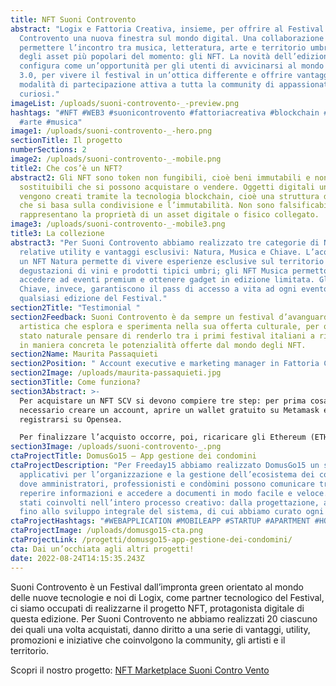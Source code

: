 ```yaml
---
title: NFT Suoni Controvento
abstract: "Logix e Fattoria Creativa, insieme, per offrire al Festival Suoni
  Controvento una nuova finestra sul mondo digital. Una collaborazione volta a
  permettere l’incontro tra musica, letteratura, arte e territorio umbro con uno
  degli asset più popolari del momento: gli NFT. La novità dell’edizione ’22 si
  configura come un’opportunità per gli utenti di avvicinarsi al mondo del Web
  3.0, per vivere il festival in un’ottica differente e offrire vantaggi e nuove
  modalità di partecipazione attiva a tutta la community di appassionati e
  curiosi."
imageList: /uploads/suoni-controvento-_-preview.png
hashtags: "#NFT #WEB3 #suonicontrovento #fattoriacreativa #blockchain #Ethereum
  #arte #musica"
image1: /uploads/suoni-controvento-_-hero.png
sectionTitle: Il progetto
numberSections: 2
image2: /uploads/suoni-controvento-_-mobile.png
title2: Che cos’è un NFT?
abstract2: Gli NFT sono token non fungibili, cioè beni immutabili e non
  sostituibili che si possono acquistare o vendere. Oggetti digitali unici che
  vengono creati tramite la tecnologia blockchain, cioè una struttura di dati
  che si basa sulla condivisione e l’immutabilità. Non sono falsificabili e
  rappresentano la proprietà di un asset digitale o fisico collegato.
image3: /uploads/suoni-controvento-_-mobile3.png
title3: La collezione
abstract3: "Per Suoni Controvento abbiamo realizzato tre categorie di NFT, con
  relative utility e vantaggi esclusivi: Natura, Musica e Chiave. L’acquisto di
  un NFT Natura permette di vivere esperienze esclusive sul territorio come
  degustazioni di vini e prodotti tipici umbri; gli NFT Musica permettono di
  accedere ad eventi premium e ottenere gadget in edizione limitata. Gli NFT
  Chiave, invece, garantiscono il pass di accesso a vita ad ogni evento di
  qualsiasi edizione del Festival."
section2Title: "Testimonial "
section2Feedback: Suoni Controvento è da sempre un festival d’avanguardia
  artistica che esplora e sperimenta nella sua offerta culturale, per questo è
  stato naturale pensare di renderlo tra i primi festival italiani a ricercare
  in maniera concreta le potenzialità offerte dal mondo degli NFT.
section2Name: Maurita Passaquieti
section2Position: " Account executive e marketing manager in Fattoria Creativa."
section2Image: /uploads/maurita-passaquieti.jpg
section3Title: Come funziona?
section3Abstract: >-
  Per acquistare un NFT SCV si devono compiere tre step: per prima cosa è
  necessario creare un account, aprire un wallet gratuito su Metamask e
  registrarsi su Opensea.

  Per finalizzare l’acquisto occorre, poi, ricaricare gli Ethereum (ETH) sul proprio wallet Metamask e scegliere l’NFT desiderato dal marketplace di Suoni Controvento (collegato direttamente ad Opensea).  Una volta acquistato il proprio token sarà possibile accedere a tutte le esperienze riservate.
section3Image: /uploads/suoni-controvento-_.png
ctaProjectTitle: DomusGo15 – App gestione dei condomini
ctaProjectDescription: "Per Freeday15 abbiamo realizzato DomusGo15 un sistema di
  applicativi per l’organizzazione e la gestione dell’ecosistema dei condomìni
  dove amministratori, professionisti e condòmini possono comunicare tra loro,
  reperire informazioni e accedere a documenti in modo facile e veloce. Siamo
  stati coinvolti nell’intero processo creativo: dalla progettazione, al design,
  fino allo sviluppo integrale del sistema, di cui abbiamo curato ogni aspetto."
ctaProjectHashtags: "#WEBAPPLICATION #MOBILEAPP #STARTUP #APARTMENT #HOUSE #COMMUNITY "
ctaProjectImage: /uploads/domusgo15-cta.png
ctaProjectLink: /progetti/domusgo15-app-gestione-dei-condomini/
cta: Dai un’occhiata agli altri progetti!
date: 2022-08-24T14:15:35.243Z
---
```

Suoni Controvento è un Festival dall’impronta green orientato al mondo delle nuove tecnologie e noi di Logix, come partner tecnologico del Festival, ci siamo occupati di realizzarne il progetto NFT, protagonista digitale di questa edizione. Per Suoni Controvento ne abbiamo realizzati 20 ciascuno dei quali una volta acquistati, danno diritto a una serie di vantaggi, utility, promozioni e iniziative che coinvolgono la community, gli artisti e il territorio.

Scopri il nostro progetto: 
[NFT Marketplace Suoni Contro Vento](https://nft.suonicontrovento.it/)